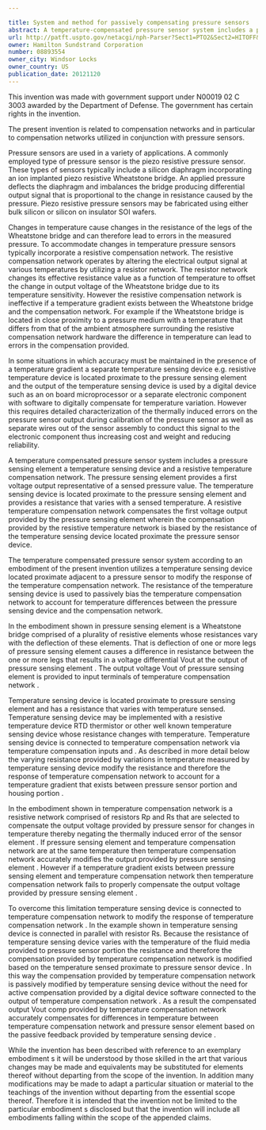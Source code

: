 ```yaml
---

title: System and method for passively compensating pressure sensors
abstract: A temperature-compensated pressure sensor system includes a pressure sensing element, a temperature sensing device, and a temperature compensation network. The pressure sensing element provides a first voltage output representative of a sensed pressure value. The temperature sensing device provides a second voltage output representative of a sensed temperature value. The temperature compensation network is connected to receive the first voltage output provided by the pressure sensing element and the second voltage output provided by the temperature sensing device. The temperature compensation network provides a temperature compensated voltage representative of sensed pressure, wherein the second voltage output passively biases the temperature compensation network.
url: http://patft.uspto.gov/netacgi/nph-Parser?Sect1=PTO2&Sect2=HITOFF&p=1&u=%2Fnetahtml%2FPTO%2Fsearch-adv.htm&r=1&f=G&l=50&d=PALL&S1=08893554&OS=08893554&RS=08893554
owner: Hamilton Sundstrand Corporation
number: 08893554
owner_city: Windsor Locks
owner_country: US
publication_date: 20121120
---
```

This invention was made with government support under N00019 02 C 3003 awarded by the Department of Defense. The government has certain rights in the invention.

The present invention is related to compensation networks and in particular to compensation networks utilized in conjunction with pressure sensors.

Pressure sensors are used in a variety of applications. A commonly employed type of pressure sensor is the piezo resistive pressure sensor. These types of sensors typically include a silicon diaphragm incorporating an ion implanted piezo resistive Wheatstone bridge. An applied pressure deflects the diaphragm and imbalances the bridge producing differential output signal that is proportional to the change in resistance caused by the pressure. Piezo resistive pressure sensors may be fabricated using either bulk silicon or silicon on insulator SOI wafers.

Changes in temperature cause changes in the resistance of the legs of the Wheatstone bridge and can therefore lead to errors in the measured pressure. To accommodate changes in temperature pressure sensors typically incorporate a resistive compensation network. The resistive compensation network operates by altering the electrical output signal at various temperatures by utilizing a resistor network. The resistor network changes its effective resistance value as a function of temperature to offset the change in output voltage of the Wheatstone bridge due to its temperature sensitivity. However the resistive compensation network is ineffective if a temperature gradient exists between the Wheatstone bridge and the compensation network. For example if the Wheatstone bridge is located in close proximity to a pressure medium with a temperature that differs from that of the ambient atmosphere surrounding the resistive compensation network hardware the difference in temperature can lead to errors in the compensation provided.

In some situations in which accuracy must be maintained in the presence of a temperature gradient a separate temperature sensing device e.g. resistive temperature device is located proximate to the pressure sensing element and the output of the temperature sensing device is used by a digital device such as an on board microprocessor or a separate electronic component with software to digitally compensate for temperature variation. However this requires detailed characterization of the thermally induced errors on the pressure sensor output during calibration of the pressure sensor as well as separate wires out of the sensor assembly to conduct this signal to the electronic component thus increasing cost and weight and reducing reliability.

A temperature compensated pressure sensor system includes a pressure sensing element a temperature sensing device and a resistive temperature compensation network. The pressure sensing element provides a first voltage output representative of a sensed pressure value. The temperature sensing device is located proximate to the pressure sensing element and provides a resistance that varies with a sensed temperature. A resistive temperature compensation network compensates the first voltage output provided by the pressure sensing element wherein the compensation provided by the resistive temperature network is biased by the resistance of the temperature sensing device located proximate the pressure sensor device.

The temperature compensated pressure sensor system according to an embodiment of the present invention utilizes a temperature sensing device located proximate adjacent to a pressure sensor to modify the response of the temperature compensation network. The resistance of the temperature sensing device is used to passively bias the temperature compensation network to account for temperature differences between the pressure sensing device and the compensation network.

In the embodiment shown in pressure sensing element is a Wheatstone bridge comprised of a plurality of resistive elements whose resistances vary with the deflection of these elements. That is deflection of one or more legs of pressure sensing element causes a difference in resistance between the one or more legs that results in a voltage differential Vout at the output of pressure sensing element . The output voltage Vout of pressure sensing element is provided to input terminals of temperature compensation network .

Temperature sensing device is located proximate to pressure sensing element and has a resistance that varies with temperature sensed. Temperature sensing device may be implemented with a resistive temperature device RTD thermistor or other well known temperature sensing device whose resistance changes with temperature. Temperature sensing device is connected to temperature compensation network via temperature compensation inputs and . As described in more detail below the varying resistance provided by variations in temperature measured by temperature sensing device modify the resistance and therefore the response of temperature compensation network to account for a temperature gradient that exists between pressure sensor portion and housing portion .

In the embodiment shown in temperature compensation network is a resistive network comprised of resistors Rp and Rs that are selected to compensate the output voltage provided by pressure sensor for changes in temperature thereby negating the thermally induced error of the sensor element . If pressure sensing element and temperature compensation network are at the same temperature then temperature compensation network accurately modifies the output provided by pressure sensing element . However if a temperature gradient exists between pressure sensing element and temperature compensation network then temperature compensation network fails to properly compensate the output voltage provided by pressure sensing element .

To overcome this limitation temperature sensing device is connected to temperature compensation network to modify the response of temperature compensation network . In the example shown in temperature sensing device is connected in parallel with resistor Rs. Because the resistance of temperature sensing device varies with the temperature of the fluid media provided to pressure sensor portion the resistance and therefore the compensation provided by temperature compensation network is modified based on the temperature sensed proximate to pressure sensor device . In this way the compensation provided by temperature compensation network is passively modified by temperature sensing device without the need for active compensation provided by a digital device software connected to the output of temperature compensation network . As a result the compensated output Vout comp provided by temperature compensation network accurately compensates for differences in temperature between temperature compensation network and pressure sensor element based on the passive feedback provided by temperature sensing device .

While the invention has been described with reference to an exemplary embodiment s it will be understood by those skilled in the art that various changes may be made and equivalents may be substituted for elements thereof without departing from the scope of the invention. In addition many modifications may be made to adapt a particular situation or material to the teachings of the invention without departing from the essential scope thereof. Therefore it is intended that the invention not be limited to the particular embodiment s disclosed but that the invention will include all embodiments falling within the scope of the appended claims.


